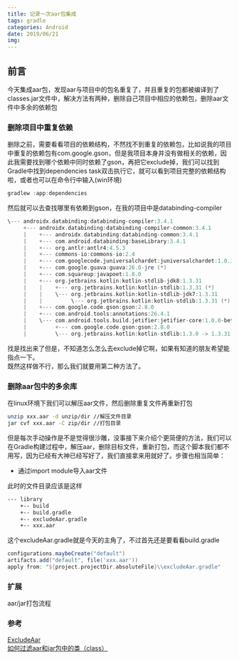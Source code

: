 ```yaml
---
title: 记录一次aar包集成
tags: gradle
categories: Android
date: 2019/06/21
img:
---
```


## 前言

今天集成aar包，发现aar与项目中的包名重复了，并且重复的包都被编译到了classes.jar文件中，解决方法有两种，删除自己项目中相应的依赖包，删除aar文件中多余的依赖包

### 删除项目中重复依赖

删除之前，需要看看项目的依赖结构，不然找不到重复的依赖包，比如说我的项目中重复的依赖包有com.google.gson，但是我项目本身并没有做相关的依赖，因此我需要找到哪个依赖中同时依赖了gson，再把它exclude掉，我们可以找到Gradle中找到dependencies task双击执行它，就可以看到项目完整的依赖结构啦，或者也可以在命令行中输入(win环境)

```groovy
gradlew :app:dependencies
```

然后就可以去查找哪里有依赖到gson，在我的项目中是databinding-compiler

```groovy
\--- androidx.databinding:databinding-compiler:3.4.1
     +--- androidx.databinding:databinding-compiler-common:3.4.1
     |    +--- androidx.databinding:databinding-common:3.4.1
     |    +--- com.android.databinding:baseLibrary:3.4.1
     |    +--- org.antlr:antlr4:4.5.3
     |    +--- commons-io:commons-io:2.4
     |    +--- com.googlecode.juniversalchardet:juniversalchardet:1.0.3
     |    +--- com.google.guava:guava:26.0-jre (*)
     |    +--- com.squareup:javapoet:1.8.0
     |    +--- org.jetbrains.kotlin:kotlin-stdlib-jdk8:1.3.31
     |    |    +--- org.jetbrains.kotlin:kotlin-stdlib:1.3.31 (*)
     |    |    \--- org.jetbrains.kotlin:kotlin-stdlib-jdk7:1.3.31
     |    |         \--- org.jetbrains.kotlin:kotlin-stdlib:1.3.31 (*)
     |    +--- com.google.code.gson:gson:2.8.0
     |    +--- com.android.tools:annotations:26.4.1
     |    \--- com.android.tools.build.jetifier:jetifier-core:1.0.0-beta04
     |         +--- com.google.code.gson:gson:2.8.0
     |         \--- org.jetbrains.kotlin:kotlin-stdlib:1.3.0 -> 1.3.31 (*)
```

找是找出来了但是，不知道怎么怎么去exclude掉它啊，如果有知道的朋友希望能指点一下。  
既然这样做不行，那么我们就要用第二种方法了。

### 删除aar包中的多余库

在linux环境下我们可以解压aar文件，然后删除重复文件再重新打包

```bash
unzip xxx.aar -d unzip/dir //解压文件目录
jar cvf xxx.aar -C zip/dir //打包目录
```

但是每次手动操作是不是觉得很沙雕，没事接下来介绍个更简便的方法，我们可以在Gradle构建过程中，解压aar，删除目标文件，重新打包，而这个脚本我们都不用写，因为已经有大神已经写好了，我们直接拿来用就好了。步骤也相当简单：

- 通过import module导入aar文件

此时的文件目录应该是这样

```bash
--- library
    +-- build
    +-- build.gradle
    +-- excludeAar.gradle
    +-- xxx.aar
```

这个excludeAar.gradle就是今天的主角了，不过首先还是要看看build.gradle

```groovy
configurations.maybeCreate("default")
artifacts.add("default", file('xxx.aar'))
apply from: "${project.projectDir.absoluteFile}\\excludeAar.gradle"
```

### 扩展

aar/jar打包流程

### 参考

[ExcludeAar](https://github.com/Siy-Wu/ExcludeAar/blob/master/library-exclude/excludeAar.gradle)  
[如何过滤aar和jar包中的类（class）](https://blog.csdn.net/baidu_34012226/article/details/80104771)
